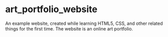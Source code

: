 # art_portfolio_website
An example website, created while learning HTML5, CSS, and other related things for the first time. The website is an online art portfolio.
